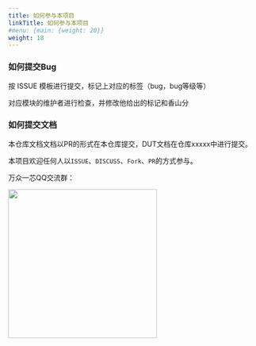 ```yaml
---
title: 如何参与本项目
linkTitle: 如何参与本项目
#menu: {main: {weight: 20}}
weight: 18
---
```



### 如何提交Bug

按 ISSUE 模板进行提交，标记上对应的标签（bug，bug等级等）

对应模块的维护者进行检查，并修改他给出的标记和香山分


### 如何提交文档


本仓库文档文档以PR的形式在本仓库提交，DUT文档在仓库xxxxx中进行提交。


本项目欢迎任何人以`ISSUE`、`DISCUSS`、`Fork`、`PR`的方式参与。

万众一芯QQ交流群：

<image src="600480230.jpg" alter="600480230" width=300px />
